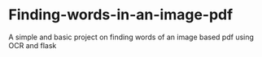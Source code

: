 # Finding-words-in-an-image-pdf
A simple and basic project on finding words of an image based pdf using OCR and flask
